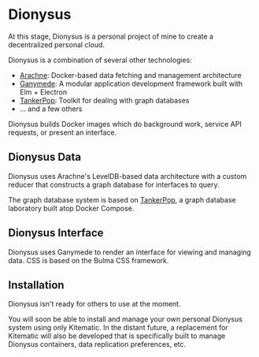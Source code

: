 Dionysus
========

At this stage, Dionysus is a personal project of mine to create a decentralized
personal cloud.

Dionysus is a combination of several other technologies:

 * [Arachne](https://github.com/neighborly/arachne): Docker-based data fetching and management architecture
 * [Ganymede](https://github.com/jicksta/ganymede): A modular application development framework built with Elm + Electron
 * [TankerPop](https://github.com/jicksta/tankerpop): Toolkit for dealing with graph databases
 * ... and a few others

Dionysus builds Docker images which do background work, service API requests, or
present an interface.

Dionysus Data
-------------

Dionysus uses Arachne's LevelDB-based data architecture with a custom reducer that
constructs a graph database for interfaces to query.

The graph database system is based on [TankerPop](https://github.com/jicksta/tankerpop), a graph database laboratory built atop Docker Compose.

Dionysus Interface
------------------

Dionysus uses Ganymede to render an interface for viewing and managing data. CSS is based on the Bulma CSS framework.

Installation
------------

Dionysus isn't ready for others to use at the moment.

You will soon be able to install and manage your own personal Dionysus system using only Kitematic. In the distant future, a replacement for Kitematic will also be developed that is specifically built to manage Dionysus containers, data replication preferences, etc.

